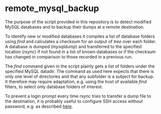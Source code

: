 # remote_mysql_backup

The purpose of the script provided in this repository is to detect modified MySQL databases and to backup their dumps at a remote destination.

To identify new or modified databases it compiles a list of database folders using *find* and calculates a checksum for an output of *tree* over each folder. A database is dumped (*mysqldump*) and transferred to the specified location (*rsync*) if not found in a list of known databases or if the checksum has changed in comparison to those recorded in a previous run.

The *find* command given in the script plainly gets a list of folders under the specified MySQL datadir. The command as used here expects that there is only one level of directories and that any subfolder is a subject for backup. It therefore may require adaptation, e.g. using the host of available *find* filters, to select only database folders of interest.

To prevent a login prompt every time rsync tries to transfer a dump file to the destination, it is probably useful to configure SSH access without password, e.g. as described [here](https://linuxconfig.org/passwordless-ssh).
